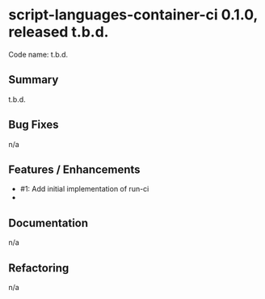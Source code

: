 # script-languages-container-ci 0.1.0, released t.b.d.

Code name: t.b.d.

## Summary

t.b.d.


## Bug Fixes

n/a

## Features / Enhancements

 - #1: Add initial implementation of run-ci
 - 
## Documentation

n/a

## Refactoring

n/a
